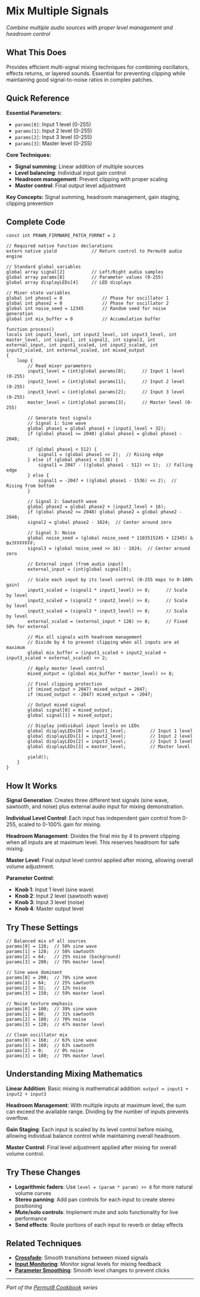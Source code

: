 # Mix Multiple Signals

*Combine multiple audio sources with proper level management and headroom control*

## What This Does

Provides efficient multi-signal mixing techniques for combining oscillators, effects returns, or layered sounds. Essential for preventing clipping while maintaining good signal-to-noise ratios in complex patches.

## Quick Reference

**Essential Parameters:**
- `params[0]`: Input 1 level (0-255)
- `params[1]`: Input 2 level (0-255) 
- `params[2]`: Input 3 level (0-255)
- `params[3]`: Master level (0-255)

**Core Techniques:**
- **Signal summing**: Linear addition of multiple sources
- **Level balancing**: Individual input gain control
- **Headroom management**: Prevent clipping with proper scaling
- **Master control**: Final output level adjustment

**Key Concepts:** Signal summing, headroom management, gain staging, clipping prevention

## Complete Code

```impala
const int PRAWN_FIRMWARE_PATCH_FORMAT = 2

// Required native function declarations
extern native yield             // Return control to Permut8 audio engine

// Standard global variables
global array signal[2]          // Left/Right audio samples
global array params[8]          // Parameter values (0-255)
global array displayLEDs[4]     // LED displays

// Mixer state variables
global int phase1 = 0               // Phase for oscillator 1
global int phase2 = 0               // Phase for oscillator 2
global int noise_seed = 12345       // Random seed for noise generation
global int mix_buffer = 0           // Accumulation buffer

function process()
locals int input1_level, int input2_level, int input3_level, int master_level, int signal1, int signal2, int signal3, int external_input, int input1_scaled, int input2_scaled, int input3_scaled, int external_scaled, int mixed_output
{
    loop {
        // Read mixer parameters
        input1_level = (int)global params[0];      // Input 1 level (0-255)
        input2_level = (int)global params[1];      // Input 2 level (0-255)
        input3_level = (int)global params[2];      // Input 3 level (0-255)
        master_level = (int)global params[3];      // Master level (0-255)
        
        // Generate test signals
        // Signal 1: Sine wave
        global phase1 = global phase1 + (input1_level + 32);
        if (global phase1 >= 2048) global phase1 = global phase1 - 2048;
        
        if (global phase1 < 512) {
            signal1 = (global phase1 << 2);  // Rising edge
        } else if (global phase1 < 1536) {
            signal1 = 2047 - ((global phase1 - 512) << 1);  // Falling edge
        } else {
            signal1 = -2047 + ((global phase1 - 1536) << 2);  // Rising from bottom
        }
        
        // Signal 2: Sawtooth wave
        global phase2 = global phase2 + (input2_level + 16);
        if (global phase2 >= 2048) global phase2 = global phase2 - 2048;
        signal2 = global phase2 - 1024;  // Center around zero
        
        // Signal 3: Noise
        global noise_seed = (global noise_seed * 1103515245 + 12345) & 0x7FFFFFFF;
        signal3 = (global noise_seed >> 16) - 1024;  // Center around zero
        
        // External input (from audio input)
        external_input = (int)global signal[0];
        
        // Scale each input by its level control (0-255 maps to 0-100% gain)
        input1_scaled = (signal1 * input1_level) >> 8;      // Scale by level
        input2_scaled = (signal2 * input2_level) >> 8;      // Scale by level
        input3_scaled = (signal3 * input3_level) >> 8;      // Scale by level
        external_scaled = (external_input * 128) >> 8;      // Fixed 50% for external
        
        // Mix all signals with headroom management
        // Divide by 4 to prevent clipping when all inputs are at maximum
        global mix_buffer = (input1_scaled + input2_scaled + input3_scaled + external_scaled) >> 2;
        
        // Apply master level control
        mixed_output = (global mix_buffer * master_level) >> 8;
        
        // Final clipping protection
        if (mixed_output > 2047) mixed_output = 2047;
        if (mixed_output < -2047) mixed_output = -2047;
        
        // Output mixed signal
        global signal[0] = mixed_output;
        global signal[1] = mixed_output;
        
        // Display individual input levels on LEDs
        global displayLEDs[0] = input1_level;         // Input 1 level
        global displayLEDs[1] = input2_level;         // Input 2 level
        global displayLEDs[2] = input3_level;         // Input 3 level
        global displayLEDs[3] = master_level;         // Master level
        
        yield();
    }
}
```

## How It Works

**Signal Generation**: Creates three different test signals (sine wave, sawtooth, and noise) plus external audio input for mixing demonstration.

**Individual Level Control**: Each input has independent gain control from 0-255, scaled to 0-100% gain for mixing.

**Headroom Management**: Divides the final mix by 4 to prevent clipping when all inputs are at maximum level. This reserves headroom for safe mixing.

**Master Level**: Final output level control applied after mixing, allowing overall volume adjustment.

**Parameter Control**:
- **Knob 1**: Input 1 level (sine wave)
- **Knob 2**: Input 2 level (sawtooth wave) 
- **Knob 3**: Input 3 level (noise)
- **Knob 4**: Master output level

## Try These Settings

```impala
// Balanced mix of all sources
params[0] = 128;  // 50% sine wave
params[1] = 128;  // 50% sawtooth
params[2] = 64;   // 25% noise (background)
params[3] = 200;  // 78% master level

// Sine wave dominant
params[0] = 200;  // 78% sine wave
params[1] = 64;   // 25% sawtooth
params[2] = 32;   // 12% noise
params[3] = 150;  // 59% master level

// Noise texture emphasis
params[0] = 100;  // 39% sine wave
params[1] = 80;   // 31% sawtooth
params[2] = 180;  // 70% noise
params[3] = 120;  // 47% master level

// Clean oscillator mix
params[0] = 160;  // 63% sine wave
params[1] = 160;  // 63% sawtooth
params[2] = 0;    // 0% noise
params[3] = 180;  // 70% master level
```

## Understanding Mixing Mathematics

**Linear Addition**: Basic mixing is mathematical addition: `output = input1 + input2 + input3`

**Headroom Management**: With multiple inputs at maximum level, the sum can exceed the available range. Dividing by the number of inputs prevents overflow.

**Gain Staging**: Each input is scaled by its level control before mixing, allowing individual balance control while maintaining overall headroom.

**Master Control**: Final level adjustment applied after mixing for overall volume control.

## Try These Changes

- **Logarithmic faders**: Use `level = (param * param) >> 8` for more natural volume curves
- **Stereo panning**: Add pan controls for each input to create stereo positioning
- **Mute/solo controls**: Implement mute and solo functionality for live performance
- **Send effects**: Route portions of each input to reverb or delay effects

## Related Techniques

- **[Crossfade](crossfade.md)**: Smooth transitions between mixed signals
- **[Input Monitoring](input-monitoring.md)**: Monitor signal levels for mixing feedback
- **[Parameter Smoothing](../parameters/parameter-smoothing.md)**: Smooth level changes to prevent clicks

---
*Part of the [Permut8 Cookbook](../index.md) series*
